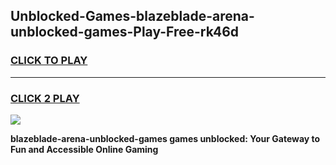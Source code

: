 
## Unblocked-Games-blazeblade-arena-unblocked-games-Play-Free-rk46d
<h3>
<a href="https://premium76.site?title=blazeblade-arena-unblocked-games&ref=22A">CLICK TO PLAY</a></h3>
<hr>

<h3>
<a href="https://premium76.site?title=blazeblade-arena-unblocked-games&ref=22A">CLICK 2 PLAY</a>
  
</h3>

<a href="https://premium76.site?title=blazeblade-arena-unblocked-games&ref=22A"><img src="https://clearcache.store/games.png"></a>


**blazeblade-arena-unblocked-games games unblocked: Your Gateway to Fun and Accessible Online Gaming**
